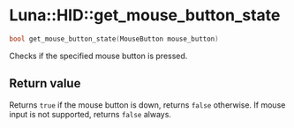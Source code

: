 # Luna::HID::get_mouse_button_state

```c++
bool get_mouse_button_state(MouseButton mouse_button)
```

Checks if the specified mouse button is pressed. 



## Return value
Returns `true` if the mouse button is down, returns `false` otherwise. If mouse input is not supported, returns `false` always. 

